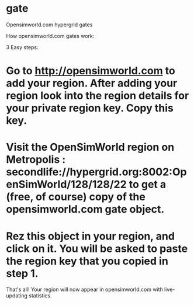 # gate
Opensimworld.com hypergrid gates

How opensimworld.com gates work:

3 Easy steps:

#  Go to http://opensimworld.com to add your region. After adding your region look into the region details for your private region key. Copy this key.

#  Visit the OpenSimWorld region on Metropolis : secondlife://hypergrid.org:8002:OpenSimWorld/128/128/22 to get  a (free, of course) copy of the opensimworld.com gate object. 

# Rez this object in your region, and click on it. You will be asked to paste the region key that you copied in step 1.


That's all! Your region will now appear in opensimworld.com with live-updating statistics. 
